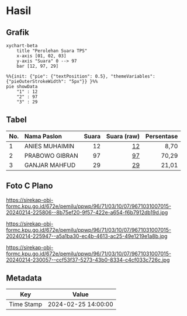 # Hasil

## Grafik

```mermaid
xychart-beta
    title "Perolehan Suara TPS"
    x-axis [01, 02, 03]
    y-axis "Suara" 0 --> 97
    bar [12, 97, 29]
```

```mermaid
%%{init: {"pie": {"textPosition": 0.5}, "themeVariables": {"pieOuterStrokeWidth": "5px"}} }%%
pie showData
    "1" : 12
    "2" : 97
    "3" : 29
```

## Tabel

| No. | Nama Paslon    | Suara | Suara (raw) | Persentase |
|:--- |:-------------- | -----:| -----------:| ----------:|
| 1   | ANIES MUHAIMIN | 12    | [12][p-1]   | 8,70       |
| 2   | PRABOWO GIBRAN | 97    | [97][p-2]   | 70,29      |
| 3   | GANJAR MAHFUD  | 29    | [29][p-3]   | 21,01      |


[p-1]: https://github.com/gigit-pemilu/pemilu-2024-96-papua-barat-daya/blob/main/pilpres/hitung-suara/sub/96-papua-barat-daya/sub/71-kota-sorong/sub/03-sorong-barat/sub/1007-pal-putih/sub/015-tps/sub/paslon-1.txt
[p-2]: https://github.com/gigit-pemilu/pemilu-2024-96-papua-barat-daya/blob/main/pilpres/hitung-suara/sub/96-papua-barat-daya/sub/71-kota-sorong/sub/03-sorong-barat/sub/1007-pal-putih/sub/015-tps/sub/paslon-2.txt
[p-3]: https://github.com/gigit-pemilu/pemilu-2024-96-papua-barat-daya/blob/main/pilpres/hitung-suara/sub/96-papua-barat-daya/sub/71-kota-sorong/sub/03-sorong-barat/sub/1007-pal-putih/sub/015-tps/sub/paslon-3.txt

## Foto C Plano

https://sirekap-obj-formc.kpu.go.id/672e/pemilu/ppwp/96/71/03/10/07/9671031007015-20240214-225806--8b75ef20-9f57-422e-a654-f6b7912db19d.jpg

https://sirekap-obj-formc.kpu.go.id/672e/pemilu/ppwp/96/71/03/10/07/9671031007015-20240214-225947--a5a1ba30-ec4b-4613-ac25-49e1219e1a8b.jpg

https://sirekap-obj-formc.kpu.go.id/672e/pemilu/ppwp/96/71/03/10/07/9671031007015-20240214-230057--ccf53f37-5273-43b0-8334-c4cf033c726c.jpg


## Metadata

| Key        | Value               |
| ---------- | ------------------- |
| Time Stamp | 2024-02-25 14:00:00 |



